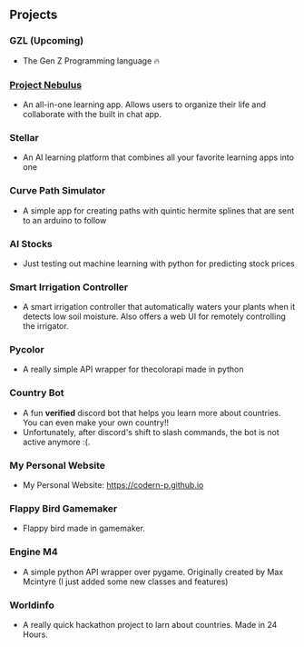 ## Projects

### GZL (Upcoming)
- The Gen Z Programming language :fire:

### [Project Nebulus](https://github.com/ProjectNebulus/ProjectNebulus)
- An all-in-one learning app. Allows users to organize their life and collaborate with the built in chat app.
  
### Stellar 
- An AI learning platform that combines all your favorite learning apps into one

### Curve Path Simulator
- A simple app for creating paths with quintic hermite splines that are sent to an arduino to follow

### AI Stocks
- Just testing out machine learning with python for predicting stock prices

### Smart Irrigation Controller
- A smart irrigation controller that automatically waters your plants when it detects low soil moisture. Also offers a web UI for remotely controlling the irrigator.

### Pycolor
- A really simple API wrapper for thecolorapi made in python

### Country Bot
- A fun **verified** discord bot that helps you learn more about countries. You can even make your own country!!
- Unfortunately, after discord's shift to slash commands, the bot is not active anymore :(.

### My Personal Website
- My Personal Website: https://codern-p.github.io

### Flappy Bird Gamemaker
- Flappy bird made in gamemaker.

### Engine M4
- A simple python API wrapper over pygame. Originally created by Max Mcintyre (I just added some new classes and features)

### Worldinfo
- A really quick hackathon project to larn about countries. Made in 24 Hours.

  






